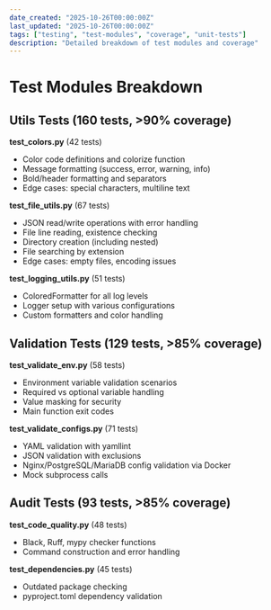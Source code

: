 ```yaml
---
date_created: "2025-10-26T00:00:00Z"
last_updated: "2025-10-26T00:00:00Z"
tags: ["testing", "test-modules", "coverage", "unit-tests"]
description: "Detailed breakdown of test modules and coverage"
---
```

# Test Modules Breakdown

## Utils Tests (160 tests, >90% coverage)

**test_colors.py** (42 tests)
- Color code definitions and colorize function
- Message formatting (success, error, warning, info)
- Bold/header formatting and separators
- Edge cases: special characters, multiline text

**test_file_utils.py** (67 tests)
- JSON read/write operations with error handling
- File line reading, existence checking
- Directory creation (including nested)
- File searching by extension
- Edge cases: empty files, encoding issues

**test_logging_utils.py** (51 tests)
- ColoredFormatter for all log levels
- Logger setup with various configurations
- Custom formatters and color handling

## Validation Tests (129 tests, >85% coverage)

**test_validate_env.py** (58 tests)
- Environment variable validation scenarios
- Required vs optional variable handling
- Value masking for security
- Main function exit codes

**test_validate_configs.py** (71 tests)
- YAML validation with yamllint
- JSON validation with exclusions
- Nginx/PostgreSQL/MariaDB config validation via Docker
- Mock subprocess calls

## Audit Tests (93 tests, >85% coverage)

**test_code_quality.py** (48 tests)
- Black, Ruff, mypy checker functions
- Command construction and error handling

**test_dependencies.py** (45 tests)
- Outdated package checking
- pyproject.toml dependency validation
